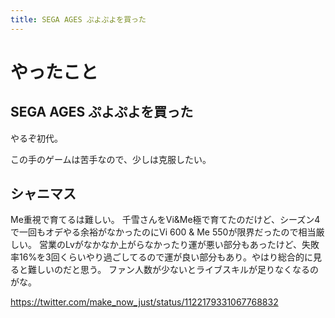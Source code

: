 ```yaml
---
title: SEGA AGES ぷよぷよを買った
---
```


# やったこと

## SEGA AGES ぷよぷよを買った

やるぞ初代。

この手のゲームは苦手なので、少しは克服したい。

## シャニマス

Me重視で育てるは難しい。
千雪さんをVi&Me極で育てたのだけど、シーズン4で一回もオデやる余裕がなかったのにVi 600 & Me 550が限界だったので相当厳しい。
営業のLvがなかなか上がらなかったり運が悪い部分もあったけど、失敗率16%を3回くらいやり過ごしてるので運が良い部分もあり。やはり総合的に見ると難しいのだと思う。
ファン人数が少ないとライブスキルが足りなくなるのがな。

https://twitter.com/make_now_just/status/1122179331067768832
